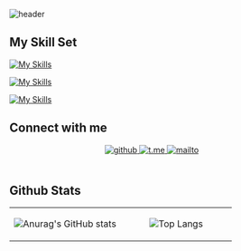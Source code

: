 ![header](https://capsule-render.vercel.app/api?type=waving&height=300&color=gradient&text=Hi%20there,%20I'm%20Alex!&desc=Welcome%20to%20my%20GitHub%20Profile!&fontAlign=50&descAlign=68&fontAlignY=43)


## My Skill Set  
[![My Skills](https://skillicons.dev/icons?i=bootstrap,css,html,figma)](https://skillicons.dev)

[![My Skills](https://skillicons.dev/icons?i=cpp,python,cs,java,kotlin,spring,postgres)](https://skillicons.dev)

[![My Skills](https://skillicons.dev/icons?i=linux,git,bash,docker)](https://skillicons.dev)


## Connect with me  
<div align="center">
<a href="https://github.com/WhoMustNotBeNamed" target="_blank">
<img src=https://img.shields.io/badge/github-%2324292e.svg?&style=for-the-badge&logo=github&logoColor=white alt=github style="margin-bottom: 5px;" />
</a>
<a href="https://t.me/A_N_Official" target="_blank">
<img src=https://img.shields.io/badge/Telegram-2CA5E0?style=for-the-badge&logo=telegram&logoColor=white alt=t.me style="margin-bottom: 5px;" />
</a>
<a href="mailto:yevsyukovaleks@gmail.com" target="_blank">
<img src=https://img.shields.io/badge/Gmail-D14836?style=for-the-badge&logo=gmail&logoColor=white alt=mailto style="margin-bottom: 5px;" />
</a>  
</div>  
<br/>  

## Github Stats  
<table><tr><td valign="top" width="50%">
<div align="center">

![Anurag's GitHub stats](https://github-readme-stats.vercel.app/api?username=WhoMustNotBeNamed&show_icons=true&theme=tokyonight)
</div>
</td><td valign="top" width="50%">

<div align="center">

![Top Langs](https://github-readme-stats.vercel.app/api/top-langs/?username=WhoMustNotBeNamed&theme=tokyonight&layout=compact)
</div>

</td></tr></table>  

<br/>  
<!--
**WhoMustNotBeNamed/WhoMustNotBeNamed** is a ✨ _special_ ✨ repository because its `README.md` (this file) appears on your GitHub profile.

Here are some ideas to get you started:

- 🔭 I’m currently working on ...
- 🌱 I’m currently learning ...
- 👯 I’m looking to collaborate on ...
- 🤔 I’m looking for help with ...
- 💬 Ask me about ...
- 📫 How to reach me: ...
- 😄 Pronouns: ...
- ⚡ Fun fact: ...
-->
